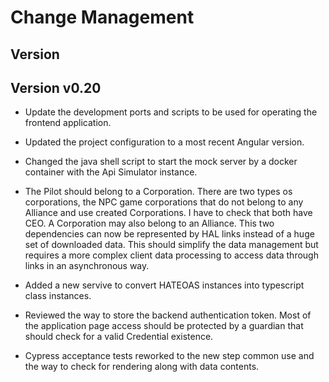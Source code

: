 # Change Management
## Version 
## Version v0.20
* Update the development ports and scripts to be used for operating the frontend application.

* Updated the project configuration to a most recent Angular version.
* Changed the java shell script to start the mock server by a docker container with the Api Simulator instance.
* The Pilot should belong to a Corporation. There are two types os corporations, the NPC game corporations that do not belong to
any Alliance and use created Corporations. I have to check that both have CEO. A Corporation may also belong to an Alliance. This
two dependencies can now be represented by HAL links instead of a huge set of downloaded data. This should simplify the data
management but requires a more complex client data processing to access data through links in an asynchronous way.
* Added a new servive to convert HATEOAS instances into typescript class instances.
* Reviewed the way to store the backend authentication token. Most of the application page access should be protected by a guardian
that should check for a valid Credential existence.
* Cypress acceptance tests reworked to the new step common use and the way to check for rendering along with data contents.
